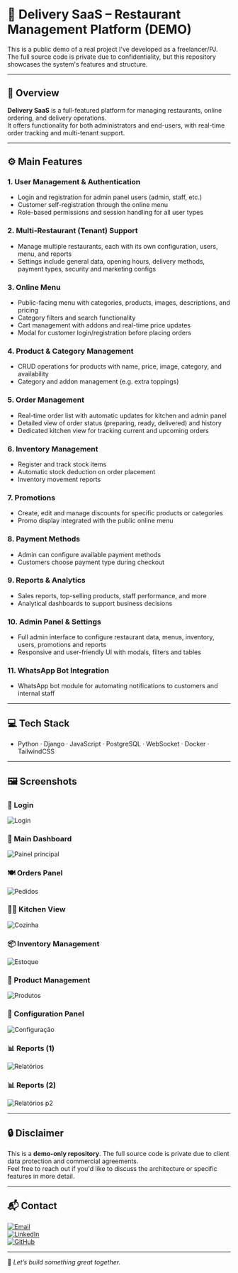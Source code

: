 # 🍔 Delivery SaaS – Restaurant Management Platform (DEMO)

This is a public demo of a real project I've developed as a freelancer/PJ.  
The full source code is private due to confidentiality, but this repository showcases the system's features and structure.

---

## 📌 Overview

**Delivery SaaS** is a full-featured platform for managing restaurants, online ordering, and delivery operations.  
It offers functionality for both administrators and end-users, with real-time order tracking and multi-tenant support.

---

## ⚙️ Main Features

### 1. User Management & Authentication
- Login and registration for admin panel users (admin, staff, etc.)
- Customer self-registration through the online menu
- Role-based permissions and session handling for all user types

### 2. Multi-Restaurant (Tenant) Support
- Manage multiple restaurants, each with its own configuration, users, menu, and reports
- Settings include general data, opening hours, delivery methods, payment types, security and marketing configs

### 3. Online Menu
- Public-facing menu with categories, products, images, descriptions, and pricing
- Category filters and search functionality
- Cart management with addons and real-time price updates
- Modal for customer login/registration before placing orders

### 4. Product & Category Management
- CRUD operations for products with name, price, image, category, and availability
- Category and addon management (e.g. extra toppings)

### 5. Order Management
- Real-time order list with automatic updates for kitchen and admin panel
- Detailed view of order status (preparing, ready, delivered) and history
- Dedicated kitchen view for tracking current and upcoming orders

### 6. Inventory Management
- Register and track stock items
- Automatic stock deduction on order placement
- Inventory movement reports

### 7. Promotions
- Create, edit and manage discounts for specific products or categories
- Promo display integrated with the public online menu

### 8. Payment Methods
- Admin can configure available payment methods
- Customers choose payment type during checkout

### 9. Reports & Analytics
- Sales reports, top-selling products, staff performance, and more
- Analytical dashboards to support business decisions

### 10. Admin Panel & Settings
- Full admin interface to configure restaurant data, menus, inventory, users, promotions and reports
- Responsive and user-friendly UI with modals, filters and tables

### 11. WhatsApp Bot Integration
- WhatsApp bot module for automating notifications to customers and internal staff

---

## 💻 Tech Stack

- Python · Django · JavaScript · PostgreSQL · WebSocket · Docker · TailwindCSS

---

## 🖼️ Screenshots

### 🔐 Login  
![Login](./seets/Login.png)

### 🧭 Main Dashboard  
![Painel principal](./seets/Painel%20principal.png)

### 🍽️ Orders Panel  
![Pedidos](./seets/Pedidos.png)

### 👨‍🍳 Kitchen View  
![Cozinha](./seets/Cozinha.png)

### 📦 Inventory Management  
![Estoque](./seets/Estoque.png)

### 🛒 Product Management  
![Produtos](./seets/Produtos.png)

### 🧩 Configuration Panel  
![Configuração](./seets/Configura%C3%A7%C3%A3o.png)

### 📊 Reports (1)  
![Relatórios](./seets/Relatorios.png)

### 📊 Reports (2)  
![Relatórios p2](./seets/Relatorios%20p2.png)


---

## 🔒 Disclaimer

This is a **demo-only repository**. The full source code is private due to client data protection and commercial agreements.  
Feel free to reach out if you'd like to discuss the architecture or specific features in more detail.

---

## 📬 Contact

[![Email](https://img.shields.io/badge/-Email-D14836?style=for-the-badge&logo=gmail&logoColor=white)](mailto:lds.antunesdev@gmail.com)  
[![LinkedIn](https://img.shields.io/badge/-LinkedIn-0A66C2?style=for-the-badge&logo=linkedin&logoColor=white)](https://www.linkedin.com/in/lucas-souza-a869882aa/)  
[![GitHub](https://img.shields.io/badge/-GitHub-181717?style=for-the-badge&logo=github&logoColor=white)](https://github.com/codewithsouza)

---

🚀 *Let’s build something great together.*


<!-- temporary change to force git commit -->

